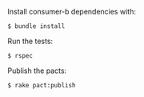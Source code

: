 Install consumer-b dependencies with:

```
$ bundle install
```

Run the tests:

```
$ rspec
```

Publish the pacts:

```
$ rake pact:publish
```

